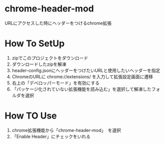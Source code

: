 # chrome-header-mod
URLにアクセスした時にヘッダーをつけるchrome拡張

# How To SetUp
1. zipでこのプロジェクトをダウンロード
2. ダウンロードしたzipを解凍
3. header-config.jsonにヘッダーをつけたいURLと使用したいヘッダーを指定
4. ChromeのURLに chrome://extensions/ を入力して拡張設定画面に遷移
5. 右上の「デベロッパーモード」を有効にする
6. 「パッケージ化されていない拡張機能を読み込む」を選択して解凍したフォルダを選択

# How TO Use
1. chrome拡張機能から「chrome-header-mod」　を選択
2. 「Enable Header」にチェックをいれる
